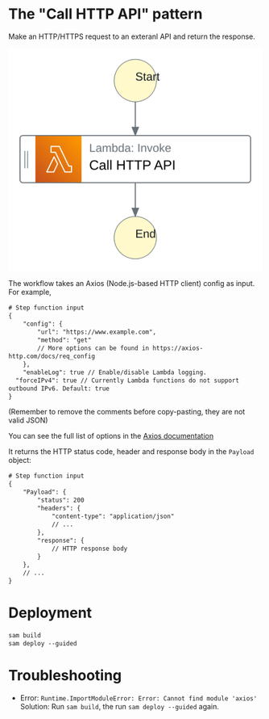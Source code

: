 # The "Call HTTP API" pattern

Make an HTTP/HTTPS request to an exteranl API and return the response.

![Call HTTP API diagram](./images/call-http-api.svg)

The workflow takes an Axios (Node.js-based HTTP client) config as input. For example,

```
# Step function input
{
	"config": {
		"url": "https://www.example.com",
		"method": "get"
		// More options can be found in https://axios-http.com/docs/req_config
	},
	"enableLog": true // Enable/disable Lambda logging.
  "forceIPv4": true // Currently Lambda functions do not support outbound IPv6. Default: true
}
```
(Remember to remove the comments before copy-pasting, they are not valid JSON)

You can see the full list of options in the [Axios documentation](https://axios-http.com/docs/req_config)

It returns the HTTP status code, header and response body in the `Payload` object:

```
# Step function input
{
	"Payload": {
		"status": 200
		"headers": {
			"content-type": "application/json"
			// ...
		},
		"response": {
			// HTTP response body
		}
	},
	// ...
}
```

# Deployment
```
sam build
sam deploy --guided
```

# Troubleshooting
* Error: `Runtime.ImportModuleError: Error: Cannot find module 'axios'`
  Solution: Run `sam build`, the run `sam deploy --guided` again.

